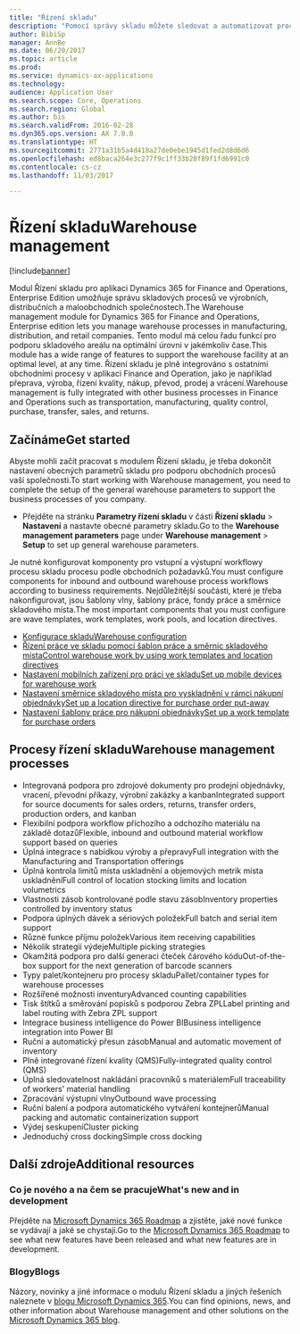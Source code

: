 ```yaml
---
title: "Řízení skladu"
description: "Pomocí správy skladu můžete sledovat a automatizovat procesy skladu."
author: BibiSp
manager: AnnBe
ms.date: 06/20/2017
ms.topic: article
ms.prod: 
ms.service: dynamics-ax-applications
ms.technology: 
audience: Application User
ms.search.scope: Core, Operations
ms.search.region: Global
ms.author: bis
ms.search.validFrom: 2016-02-28
ms.dyn365.ops.version: AX 7.0.0
ms.translationtype: HT
ms.sourcegitcommit: 2771a31b5a4d418a27de0ebe1945d1fed2d8d6d6
ms.openlocfilehash: ed8baca264e3c277f9c1ff33b20f89f1fd6991c0
ms.contentlocale: cs-cz
ms.lasthandoff: 11/03/2017

---
```

# <a name="warehouse-management"></a><span data-ttu-id="21837-103">Řízení skladu</span><span class="sxs-lookup"><span data-stu-id="21837-103">Warehouse management</span></span>

[!include[banner](../includes/banner.md)]

<span data-ttu-id="21837-104">Modul Řízení skladu pro aplikaci Dynamics 365 for Finance and Operations, Enterprise Edition umožňuje správu skladových procesů ve výrobních, distribučních a maloobchodních společnostech.</span><span class="sxs-lookup"><span data-stu-id="21837-104">The Warehouse management module for Dynamics 365 for Finance and Operations, Enterprise edition lets you manage warehouse processes in manufacturing, distribution, and retail companies.</span></span> <span data-ttu-id="21837-105">Tento modul má celou řadu funkcí pro podporu skladového areálu na optimální úrovni v jakémkoliv čase.</span><span class="sxs-lookup"><span data-stu-id="21837-105">This module has a wide range of features to support the warehouse facility at an optimal level, at any time.</span></span> <span data-ttu-id="21837-106">Řízení skladu je plně integrováno s ostatními obchodními procesy v aplikaci Finance and Operation, jako je například přeprava, výroba, řízení kvality, nákup, převod, prodej a vrácení.</span><span class="sxs-lookup"><span data-stu-id="21837-106">Warehouse management is fully integrated with other business processes in Finance and Operations such as transportation, manufacturing, quality control, purchase, transfer, sales, and returns.</span></span>

## <a name="get-started"></a><span data-ttu-id="21837-107">Začínáme</span><span class="sxs-lookup"><span data-stu-id="21837-107">Get started</span></span>
<span data-ttu-id="21837-108">Abyste mohli začít pracovat s modulem Řízení skladu, je třeba dokončit nastavení obecných parametrů skladu pro podporu obchodních procesů vaší společnosti.</span><span class="sxs-lookup"><span data-stu-id="21837-108">To start working with Warehouse management, you need to complete the setup of the general warehouse parameters to support the business processes of you company.</span></span>

- <span data-ttu-id="21837-109">Přejděte na stránku **Parametry řízení skladu** v části **Řízení skladu** > **Nastavení** a nastavte obecné parametry skladu.</span><span class="sxs-lookup"><span data-stu-id="21837-109">Go to the **Warehouse management parameters** page under **Warehouse management** > **Setup** to set up general warehouse parameters.</span></span>

<span data-ttu-id="21837-110">Je nutné konfigurovat komponenty pro vstupní a výstupní workflowy procesu skladu procesu podle obchodních požadavků.</span><span class="sxs-lookup"><span data-stu-id="21837-110">You must configure components for inbound and outbound warehouse process workflows according to business requirements.</span></span> <span data-ttu-id="21837-111">Nejdůležitější součásti, které je třeba nakonfigurovat, jsou šablony vlny, šablony práce, fondy práce a směrnice skladového místa.</span><span class="sxs-lookup"><span data-stu-id="21837-111">The most important components that you must configure are wave templates, work templates, work pools, and location directives.</span></span>

- [<span data-ttu-id="21837-112">Konfigurace skladu</span><span class="sxs-lookup"><span data-stu-id="21837-112">Warehouse configuration</span></span>](warehouse-configuration.md)
- [<span data-ttu-id="21837-113">Řízení práce ve skladu pomocí šablon práce a směrnic skladového místa</span><span class="sxs-lookup"><span data-stu-id="21837-113">Control warehouse work by using work templates and location directives</span></span>](control-warehouse-location-directives.md)
- [<span data-ttu-id="21837-114">Nastavení mobilních zařízení pro práci ve skladu</span><span class="sxs-lookup"><span data-stu-id="21837-114">Set up mobile devices for warehouse work</span></span>](configure-mobile-devices-warehouse.md)
- [<span data-ttu-id="21837-115">Nastavení směrnice skladového místa pro vyskladnění v rámci nákupní objednávky</span><span class="sxs-lookup"><span data-stu-id="21837-115">Set up a location directive for purchase order put-away</span></span>](../transportation/tasks/set-up-location-directive-purchase-order-put-away.md)
- [<span data-ttu-id="21837-116">Nastavení šablony práce pro nákupní objednávky</span><span class="sxs-lookup"><span data-stu-id="21837-116">Set up a work template for purchase orders</span></span>](./tasks/set-up-work-template-purchase-orders.md)

## <a name="warehouse-management-processes"></a><span data-ttu-id="21837-117">Procesy řízení skladu</span><span class="sxs-lookup"><span data-stu-id="21837-117">Warehouse management processes</span></span>
- <span data-ttu-id="21837-118">Integrovaná podpora pro zdrojové dokumenty pro prodejní objednávky, vracení, převodní příkazy, výrobní zakázky a kanban</span><span class="sxs-lookup"><span data-stu-id="21837-118">Integrated support for source documents for sales orders, returns, transfer orders, production orders, and kanban</span></span>  
- <span data-ttu-id="21837-119">Flexibilní podpora workflow příchozího a odchozího materiálu na základě dotazů</span><span class="sxs-lookup"><span data-stu-id="21837-119">Flexible, inbound and outbound material workflow support based on queries</span></span>
- <span data-ttu-id="21837-120">Úplná integrace s nabídkou výroby a přepravy</span><span class="sxs-lookup"><span data-stu-id="21837-120">Full integration with the Manufacturing and Transportation offerings</span></span>
- <span data-ttu-id="21837-121">Úplná kontrola limitů místa uskladnění a objemových metrik místa uskladnění</span><span class="sxs-lookup"><span data-stu-id="21837-121">Full control of location stocking limits and location volumetrics</span></span>
- <span data-ttu-id="21837-122">Vlastnosti zásob kontrolované podle stavu zásob</span><span class="sxs-lookup"><span data-stu-id="21837-122">Inventory properties controlled by inventory status</span></span>
- <span data-ttu-id="21837-123">Podpora úplných dávek a sériových položek</span><span class="sxs-lookup"><span data-stu-id="21837-123">Full batch and serial item support</span></span>
- <span data-ttu-id="21837-124">Různé funkce příjmu položek</span><span class="sxs-lookup"><span data-stu-id="21837-124">Various item receiving capabilities</span></span>
- <span data-ttu-id="21837-125">Několik strategií výdeje</span><span class="sxs-lookup"><span data-stu-id="21837-125">Multiple picking strategies</span></span>
- <span data-ttu-id="21837-126">Okamžitá podpora pro další generaci čteček čárového kódu</span><span class="sxs-lookup"><span data-stu-id="21837-126">Out-of-the-box support for the next generation of barcode scanners</span></span>
- <span data-ttu-id="21837-127">Typy palet/kontejneru pro procesy skladu</span><span class="sxs-lookup"><span data-stu-id="21837-127">Pallet/container types for warehouse processes</span></span>
- <span data-ttu-id="21837-128">Rozšířené možnosti inventury</span><span class="sxs-lookup"><span data-stu-id="21837-128">Advanced counting capabilities</span></span>
- <span data-ttu-id="21837-129">Tisk štítků a směrování popisků s podporou Zebra ZPL</span><span class="sxs-lookup"><span data-stu-id="21837-129">Label printing and label routing with Zebra ZPL support</span></span>
- <span data-ttu-id="21837-130">Integrace business intelligence do Power BI</span><span class="sxs-lookup"><span data-stu-id="21837-130">Business intelligence integration into Power BI</span></span>
- <span data-ttu-id="21837-131">Ruční a automatický přesun zásob</span><span class="sxs-lookup"><span data-stu-id="21837-131">Manual and automatic movement of inventory</span></span>
- <span data-ttu-id="21837-132">Plně integrované řízení kvality (QMS)</span><span class="sxs-lookup"><span data-stu-id="21837-132">Fully-integrated quality control (QMS)</span></span>
- <span data-ttu-id="21837-133">Úplná sledovatelnost nakládání pracovníků s materiálem</span><span class="sxs-lookup"><span data-stu-id="21837-133">Full traceability of workers' material handling</span></span>
- <span data-ttu-id="21837-134">Zpracování výstupní vlny</span><span class="sxs-lookup"><span data-stu-id="21837-134">Outbound wave processing</span></span>
- <span data-ttu-id="21837-135">Ruční balení a podpora automatického vytváření kontejnerů</span><span class="sxs-lookup"><span data-stu-id="21837-135">Manual packing and automatic containerization support</span></span>
- <span data-ttu-id="21837-136">Výdej seskupení</span><span class="sxs-lookup"><span data-stu-id="21837-136">Cluster picking</span></span>
- <span data-ttu-id="21837-137">Jednoduchý cross docking</span><span class="sxs-lookup"><span data-stu-id="21837-137">Simple cross docking</span></span>

## <a name="additional-resources"></a><span data-ttu-id="21837-138">Další zdroje</span><span class="sxs-lookup"><span data-stu-id="21837-138">Additional resources</span></span>
### <a name="whats-new-and-in-development"></a><span data-ttu-id="21837-139">Co je nového a na čem se pracuje</span><span class="sxs-lookup"><span data-stu-id="21837-139">What's new and in development</span></span>
<span data-ttu-id="21837-140">Přejděte na [Microsoft Dynamics 365 Roadmap](https://roadmap.dynamics.com/) a zjistěte, jaké nové funkce se vydávají a jaké se chystají.</span><span class="sxs-lookup"><span data-stu-id="21837-140">Go to the [Microsoft Dynamics 365 Roadmap](https://roadmap.dynamics.com/) to see what new features have been released and what new features are in development.</span></span>

### <a name="blogs"></a><span data-ttu-id="21837-141">Blogy</span><span class="sxs-lookup"><span data-stu-id="21837-141">Blogs</span></span>
<span data-ttu-id="21837-142">Názory, novinky a jiné informace o modulu Řízení skladu a jiných řešeních naleznete v [blogu Microsoft Dynamics 365](https://community.dynamics.com/b/msftdynamicsblog).</span><span class="sxs-lookup"><span data-stu-id="21837-142">You can find opinions, news, and other information about Warehouse management and other solutions on the [Microsoft Dynamics 365 blog](https://community.dynamics.com/b/msftdynamicsblog).</span></span>


 


